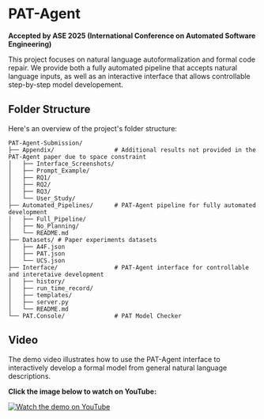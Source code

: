 # PAT-Agent
**Accepted by ASE 2025 (International Conference on Automated Software Engineering)**

This project focuses on natural language autoformalization and formal code repair. We provide both a fully automated pipeline that accepts natural language inputs, as well as an interactive interface that allows controllable step-by-step model developement.

## Folder Structure

Here's an overview of the project's folder structure:

```
PAT-Agent-Submission/
├── Appendix/                 # Additional results not provided in the PAT-Agent paper due to space constraint
│   ├── Interface_Screenshots/
│   ├── Prompt_Example/
│   ├── RQ1/
│   ├── RQ2/
│   ├── RQ3/
│   └── User_Study/
├── Automated_Pipelines/      # PAT-Agent pipeline for fully automated development
│   ├── Full_Pipeline/
│   ├── No_Planning/
│   └── README.md 
├── Datasets/ # Paper experiments datasets
│   ├── A4F.json
│   ├── PAT.json
│   └── UCS.json
├── Interface/                # PAT-Agent interface for controllable and interetaive development
│   ├── history/
│   ├── run_time_record/
│   ├── templates/
│   ├── server.py
│   └── README.md  
└── PAT.Console/              # PAT Model Checker
```

## Video
The demo video illustrates how to use the PAT-Agent interface to interactively develop a formal model from general natural language descriptions.

**Click the image below to watch on YouTube:**

[![Watch the demo on YouTube](https://img.youtube.com/vi/1dAPfLEG3wU/0.jpg)](https://youtu.be/1dAPfLEG3wU)
